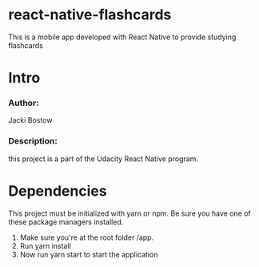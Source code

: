 # react-native-flashcards
This is a mobile app developed with React Native to provide studying flashcards

# Intro
### Author: 
Jacki Bostow
### Description: 
this project is a part of the Udacity React Native program.  

# Dependencies 
This project must be initialized with yarn or npm.  Be sure you have one of these package managers installed.
1. Make sure you're at the root folder /app.
2. Run yarn install
3. Now run yarn start to start the application

